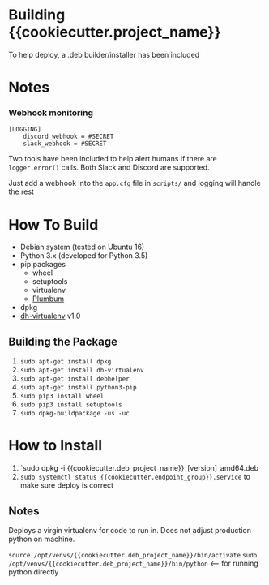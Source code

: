 # Building {{cookiecutter.project_name}}
To help deploy, a .deb builder/installer has been included

# Notes

### Webhook monitoring
```
[LOGGING]
    discord_webhook = #SECRET
    slack_webhook = #SECRET
```

Two tools have been included to help alert humans if there are `logger.error()` calls.  Both Slack and Discord are supported.

Just add a webhook into the `app.cfg` file in `scripts/` and logging will handle the rest

# How To Build
* Debian system (tested on Ubuntu 16)
* Python 3.x (developed for Python 3.5)
* pip packages
    * wheel
    * setuptools
    * virtualenv
    * [Plumbum](https://plumbum.readthedocs.io/en/latest/)
* dpkg
* [dh-virtualenv](http://dh-virtualenv.readthedocs.io/en/latest/index.html) v1.0

## Building the Package

1. `sudo apt-get install dpkg`
2. `sudo apt-get install dh-virtualenv`
3. `sudo apt-get install debhelper`
4. `sudo apt-get install python3-pip`
5. `sudo pip3 install wheel`
6. `sudo pip3 install setuptools`
7. `sudo dpkg-buildpackage -us -uc`

# How to Install

1. `sudo dpkg -i {{cookiecutter.deb_project_name}}_[version]_amd64.deb
2. `sudo systemctl status {{cookiecutter.endpoint_group}}.service` to  make sure deploy is correct

## Notes
Deploys a virgin virtualenv for code to run in.  Does not adjust production python on machine.

`source /opt/venvs/{{cookiecutter.deb_project_name}}/bin/activate`
`sudo /opt/venvs/{{cookiecutter.deb_project_name}}/bin/python` <-- for running python directly
